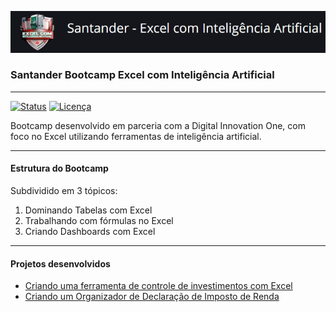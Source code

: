 ![BOOTCAMP SANTANDER](/images/logo_bootcamp.jpg)

### Santander Bootcamp Excel com Inteligência Artificial
---
[![Status](https://img.shields.io/badge/status-em_desenvolvimento-yellow)](https://github.com/SEU_USUARIO/SEU_REPOSITORIO)
[![Licença](https://img.shields.io/badge/licença-MIT-blue)](https://github.com/SEU_USUARIO/SEU_REPOSITORIO/blob/main/LICENSE)

Bootcamp desenvolvido em parceria com a Digital Innovation One, com foco no Excel utilizando ferramentas de inteligência artificial.
</br>

---
#### Estrutura do Bootcamp

Subdividido em 3 tópicos:

1. Dominando Tabelas com Excel
2. Trabalhando com fórmulas no Excel
3. Criando Dashboards com Excel

---
#### Projetos desenvolvidos

- [Criando uma ferramenta de controle de investimentos com Excel](/projeto_investimentos/README.md)
- [Criando um Organizador de Declaração de Imposto de Renda](/organizador_declaracoes_IR/README.md)
